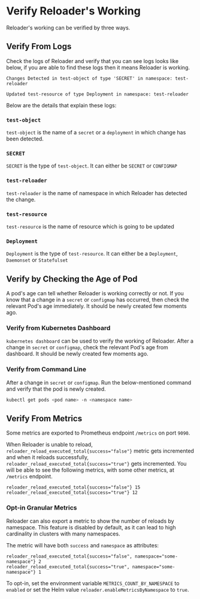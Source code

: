 # Verify Reloader's Working

Reloader's working can be verified by three ways.

## Verify From Logs

Check the logs of Reloader and verify that you can see logs looks like below, if you are able to find these logs then it means Reloader is working.

```text
Changes Detected in test-object of type 'SECRET' in namespace: test-reloader

Updated test-resource of type Deployment in namespace: test-reloader
```

Below are the details that explain these logs:

### `test-object`

`test-object` is the name of a `secret` or a `deployment` in which change has been detected.

### `SECRET`

`SECRET` is the type of `test-object`. It can either be `SECRET` or `CONFIGMAP`

### `test-reloader`

`test-reloader` is the name of namespace in which Reloader has detected the change.

### `test-resource`

`test-resource` is the name of resource which is going to be updated

### `Deployment`

`Deployment` is the type of `test-resource`. It can either be a `Deployment`, `Daemonset` or `Statefulset`

## Verify by Checking the Age of Pod

A pod's age can tell whether Reloader is working correctly or not. If you know that a change in a `secret` or `configmap` has occurred, then check the relevant Pod's age immediately. It should be newly created few moments ago.

### Verify from Kubernetes Dashboard

`kubernetes dashboard` can be used to verify the working of Reloader. After a change in `secret` or `configmap`, check the relevant Pod's age from dashboard. It should be newly created few moments ago.

### Verify from Command Line

After a change in `secret` or `configmap`. Run the below-mentioned command and verify that the pod is newly created.

```bash
kubectl get pods <pod name> -n <namespace name>
```

## Verify From Metrics

Some metrics are exported to Prometheus endpoint `/metrics` on port `9090`.

When Reloader is unable to reload, `reloader_reload_executed_total{success="false"}` metric gets incremented and when it reloads successfully, `reloader_reload_executed_total{success="true"}` gets incremented. You will be able to see the following metrics, with some other metrics, at `/metrics` endpoint.

```text
reloader_reload_executed_total{success="false"} 15
reloader_reload_executed_total{success="true"} 12
```

### Opt-in Granular Metrics

Reloader can also export a metric to show the number of reloads by namespace. This feature is disabled by default, as it can lead to high cardinality in clusters with many namespaces.

The metric will have both `success` and `namespace` as attributes:

```text
reloader_reload_executed_total{success="false", namespace="some-namespace"} 2
reloader_reload_executed_total{success="true", namespace="some-namespace"} 1
```

To opt-in, set the environment variable `METRICS_COUNT_BY_NAMESPACE` to `enabled` or set the Helm value `reloader.enableMetricsByNamespace` to `true`.
